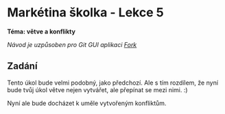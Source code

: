 # Markétina školka - Lekce 5
**Téma: větve a konflikty**

_Návod je uzpůsoben pro Git GUI aplikaci [Fork](https://git-fork.com/)_

## Zadání
Tento úkol bude velmi podobný, jako předchozí. Ale s tím rozdílem, že nyní bude
tvůj úkol větve nejen vytvářet, ale přepínat se mezi nimi. :)

Nyní ale bude docházet k uměle vytvořeným konfliktům.

